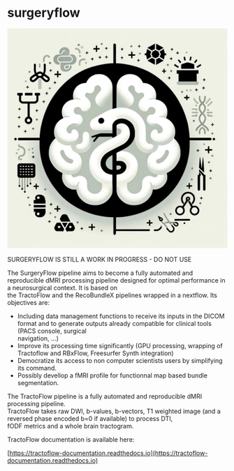 # surgeryflow
![Alt Text](logo_surgeryflow.png)

SURGERYFLOW IS STILL A WORK IN PROGRESS - DO NOT USE

The SurgeryFlow pipeline aims to become  a fully automated and reproducible dMRI processing pipeline designed for optimal performance in a neurosurgical context. It is based on \
the TractoFlow and the RecoBundleX pipelines wrapped in a nextflow. Its objectives are:
- Including data management functions to receive its inputs in the DICOM format and to generate outputs already compatible for clinical tools (PACS console, surgical \
  navigation, ...)
- Improve its processing time significantly (GPU processing, wrapping of Tractoflow and RBxFlow, Freesurfer Synth integration)
- Democratize its access to non computer scientists users by simplifying its command.
- Possibly devellop a fMRI profile for functionnal map based bundle segmentation.

The TractoFlow pipeline is a fully automated and reproducible dMRI processing pipeline. \
TractoFlow takes raw DWI, b-values, b-vectors, T1 weighted image (and a reversed phase encoded b=0 if available) to process DTI, \
fODF metrics and a whole brain tractogram.

TractoFlow documentation is available here:

[https://tractoflow-documentation.readthedocs.io](https://tractoflow-documentation.readthedocs.io)

